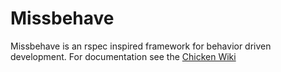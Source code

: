 Missbehave
=======================
Missbehave is an rspec inspired framework for behavior driven development.
For documentation see the [Chicken Wiki](http://wiki.call-cc.org/eggref/4/missbehave)


